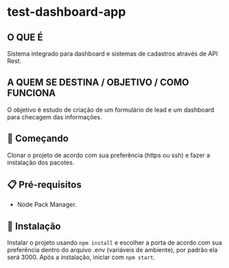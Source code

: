 # test-dashboard-app

## O QUE É

Sistema integrado para dashboard e sistemas de cadastros através de API Rest.

## A QUEM SE DESTINA / OBJETIVO / COMO FUNCIONA

O objetivo é estudo de criação de um formulário de lead e um dashboard para checagem das informações.

## 🚀 Começando

Clonar o projeto de acordo com sua preferência (https ou ssh) e fazer a instalação dos pacotes.

## 📋 Pré-requisitos

- Node Pack Manager.

## 🔧 Instalação

Instalar o projeto usando `npm install` e escolher a porta de acordo com sua preferência dentro do arquivo .env (variáveis de ambiente), por padrão ela será 3000. Após a instalação, iniciar com `npm start`.
